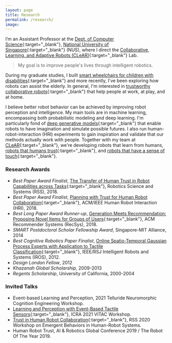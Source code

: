 ```yaml
---
layout: page
title: Research
permalink: /research/
image: 
---
```



I’m an Assistant Professor at the [Dept. of Computer Science](https://comp.nus.edu.sg){:target="_blank"}, [National University of Singapore](https://www.nus.edu.sg){:target="_blank"} (NUS), where I direct the [Collaborative, Learning, and Adaptive Robots (CLeAR)](https://clear-nus.github.io/trust){:target="_blank"} Lab.   

> My goal is to improve people's lives through intelligent robotics.

During my graduate studies, I built [smart wheelchairs for children with disabilities](https://www.technologyreview.com/2012/09/28/183560/a-smart-safe-wheelchair-for-kids-who-cant-walk/){:target="_blank"} and more recently, I've been exploring how robots can assist the elderly. In general, I'm interested in [trustworthy collaborative robots](https://clear-nus.github.io/trust){:target="_blank"} that help people at work, at play, and at home. 

I believe better robot behavior can be achieved by improving robot perception and intelligence. My main tools are in machine learning, encompassing both probabilistic modeling and deep learning. I'm particularly fond of [deep generative models](https://clear-nus.github.io/generativemodels){:target="_blank"} that enable robots to have imagination and simulate possible futures. I also run human-robot-interaction (HRI) experiments to gain inspiration and validate that our methods actually work with people. Together with my team at [CLeAR](https://clear-nus.github.io){:target="_blank"}, we're developing robots that learn from humans, [robots that humans trust](https://clear-nus.github.io/trust){:target="_blank"}, and [robots that have a sense of touch](https://clear-nus.github.io/tactile){:target="_blank"}.


### Research Awards

- *Best Paper Award Finalist*, [The Transfer of Human Trust in Robot Capabilities across Tasks](https://clear-nus.github.io/blog/multi-task-trust){:target="_blank"}, Robotics Science and Systems (RSS), 2018. 
- *Best Paper Award Finalist*, [Planning with Trust for Human Robot Collaboration](https://arxiv.org/abs/1801.04099){:target="_blank"}, ACM/IEEE Human Robot Interaction (HRI), 2018.
- *Best Long Paper Award Runner-up*, [Generation Meets Recommendation: Proposing Novel Items for Groups of Users](https://arxiv.org/abs/1808.01199){:target="_blank"}, ACM Recommender Systems (RecSys), 2018.
- *SMART Postdoctoral Scholar Fellowship Award*, Singapore-MIT Alliance, 2014
- *Best Cognitive Robotics Paper Finalist*, [Online Spatio-Temporal Gaussian Process Experts with Application to Tactile Classification](https://spiral.imperial.ac.uk/bitstream/10044/1/12658/4/iros2012.pdf){:target="_blank"}, IEEE/RSJ Intelligent Robots and Systems (IROS), 2012. 
- *Design London Fellow*, 2012
- *Khazanah Global Scholarship*, 2009-2013
- *Regents Scholarship*, University of California, 2000-2004

### Invited Talks

- Event-based Learning and Perception, 2021 Telluride Neuromorphic Cognition Engineering Workshop.
- [Learning and Perception with Event-Based Tactile Sensors](https://www.youtube.com/watch?v=t54RWSRPf1A){:target="_blank"}, ICRA 2021 VITAC Workshop.
- [Trust in Human Robot Collaboration](https://www.youtube.com/watch?v=dakjjK9ttCQ){:target="_blank"}, RSS 2020 Workshop on Emergent Behaviors in Human-Robot Systems.
- Human Robot Trust, AI & Robotics Global Conference 2019 / The Robot Of The Year 2019.

